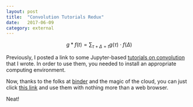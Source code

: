 ```yaml
---
layout: post
title:	"Convolution Tutorials Redux"
date:	2017-06-09
category: external
---
```

<script type="text/javascript" src="http://cdn.mathjax.org/mathjax/latest/MathJax.js?config=TeX-AMS-MML_HTMLorMML"></script>

$$ g * f(t) = \sum_{\tau+\Delta = t} g(\tau) \cdot f(\Delta) $$

Previously, I posted a link to some Jupyter-based
[tutorials on convolution](http://charlesfrye.github.io/external/2016/03/27/convolutions.html)
that I wrote.
In order to use them,
you needed to install an appropriate computing environment.

Now, thanks to the folks at [binder](mybinder.org)
and the magic of the cloud,
you can just click
[this link](beta.mybinder.org/repo/charlesfrye/Convolution-Tutorial)
and use them with nothing more than a web browser.

Neat!
<!--exc-->
